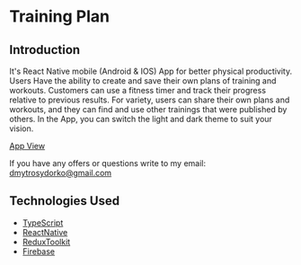 # Training Plan

## Introduction

It's React Native mobile (Android & IOS) App for better physical productivity. Users Have the ability to create and save their own plans of training and workouts. Customers can use a fitness timer and track their progress relative to previous results.
For variety, users can share their own plans and workouts, and they can find and use other trainings that were published by others.
In the App, you can switch the light and dark theme to suit your vision.

[App View](https://drive.google.com/drive/u/1/folders/19hX1v5bRVtOqRFlrf1AHczV5qpTY1oh5)

If you have any offers or questions write to my email: dmytrosydorko@gmail.com

## Technologies Used

* [TypeScript](https://www.typescriptlang.org/)
* [ReactNative](https://reactnative.dev/)
* [ReduxToolkit](https://redux-toolkit.js.org/)
* [Firebase](https://firebase.google.com/)

